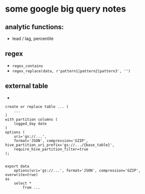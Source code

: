 # some google big query notes

## analytic functions:
* lead / lag, percentile

## regex
* `regex_contains`
* `regex_replace(data, r'pattern1|pattern2|pattern3', '')`

## external table
*
```
create or replace table ... (
    ...
)
with partition columns (
    logged_day date
)
options (
    uri='gs://...',
    format='JSON', compression='GZIP', hive_partition_uri_prefix='gs://.../{base_table}',
    require_hive_partition_filter=true
);


export data
    options(uri='gs://...', format='JSON', compression='GZIP', overwrite=true)
as
    select *
        from ...
```